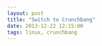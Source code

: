 ```yaml
---
layout: post
title: "Switch to Crunchbang"
date: 2013-12-22 12:15:00
tags: linux, crunchbang
---
```

